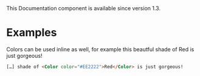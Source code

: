 <Banner title="Version Feature">
  This Documentation component is available since version 1.3.
</Banner>

# Examples

Colors can be used inline as well, for example this beautful shade of <Color color="#EE2222">Red</Color> is just gorgeous!

```html
[…] shade of <Color color="#EE2222">Red</Color> is just gorgeous!
```